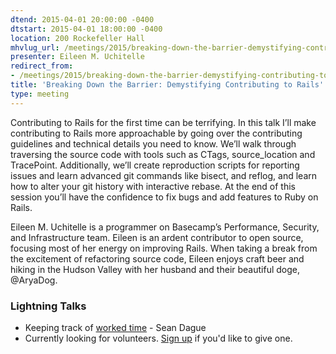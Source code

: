 ```yaml
---
dtend: 2015-04-01 20:00:00 -0400
dtstart: 2015-04-01 18:00:00 -0400
location: 200 Rockefeller Hall
mhvlug_url: /meetings/2015/breaking-down-the-barrier-demystifying-contributing-to-rails
presenter: Eileen M. Uchitelle
redirect_from:
- /meetings/2015/breaking-down-the-barrier-demystifying-contributing-to-rails
title: 'Breaking Down the Barrier: Demystifying Contributing to Rails'
type: meeting
---
```



Contributing to Rails for the first time can be terrifying. In this talk I’ll make contributing to Rails more approachable by going over the contributing guidelines and technical details you need to know. We’ll walk through traversing the source code with tools such as CTags, source_location and TracePoint. Additionally, we’ll create reproduction scripts for reporting issues and learn advanced git commands like bisect, and reflog, and learn how to alter your git history with interactive rebase. At the end of this session you’ll have the confidence to fix bugs and add features to Ruby on Rails.

Eileen M. Uchitelle is a programmer on Basecamp’s Performance, Security, and Infrastructure team. Eileen is an ardent contributor to open source, focusing most of her energy on improving Rails. When taking a break from the excitement of refactoring source code, Eileen enjoys craft beer and hiking in the Hudson Valley with her husband and their beautiful doge, @AryaDog.

### Lightning Talks
- Keeping track of [worked time](https://dague.net/2015/03/23/keeping-track-of-work-life-balance/) - Sean Dague
- Currently looking for volunteers. [Sign up](http://mhvlug.org/contact/Lightning-Talk) if you'd like to give one.